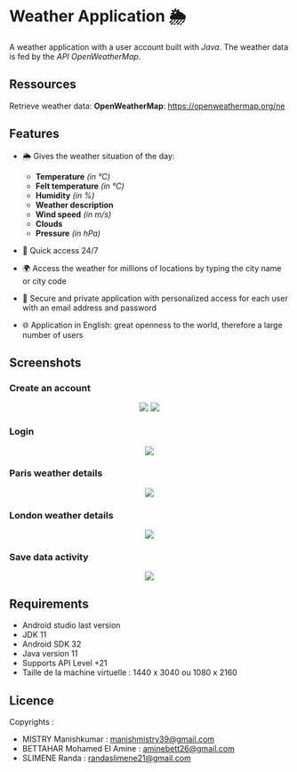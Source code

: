 

# Weather Application 🌦️

A weather application with a user account built with *Java*. The weather data is fed by the *API OpenWeatherMap*.

## Ressources 
Retrieve weather data:
**OpenWeatherMap**: https://openweathermap.org/ne 
## Features

- 🌦 Gives the weather situation of the day:
    - **Temperature** *(in °C)* 
    - **Felt temperature** *(in °C)*
    - **Humidity** *(in %)*
    - **Weather description** 
    - **Wind speed** *(in m/s)*
    - **Clouds** 
    - **Pressure** *(in hPa)*

- 📅 Quick access 24/7

- 🌍 Access the weather for millions of locations by typing the city name or city code

- 🛑 Secure and private application with personalized access for each user with an email address and password

- 🌐 Application in English: great openness to the world, therefore a large number of users

## Screenshots 
<h3>Create an account</h3>
<p align="center">
    <img  src="https://github.com/ManOfMistry13/WheatherApplication/blob/master/Screenshot%20Sign%20up%201.png">
    <img  src="https://github.com/ManOfMistry13/WheatherApplication/blob/master/Screenshot%20Sign%20up%202.png">
 </p>
 
 
<h3>Login</h3>
<p align="center">
    <img  src="https://github.com/ManOfMistry13/WheatherApplication/blob/master/Screenshot%20Login.png">
</p>

<h3>Paris weather details</h3>
<p align="center">
    <img  src="https://github.com/ManOfMistry13/WheatherApplication/blob/master/Screenshot%20Paris%20weather.png">
 </p>
 
 <h3>London weather details</h3>
<p align="center">
    <img  src="https://github.com/ManOfMistry13/WheatherApplication/blob/master/Screenshot%20London%20weather.png">
  
 </p>
 
 <h3>Save data activity </h3>
<p align="center">
    <img  src="https://github.com/ManOfMistry13/WheatherApplication/blob/master/Screenshot%20SaveCity.png">
  
 </p>



## Requirements
* Android studio last version
* JDK 11
* Android SDK 32
* Java version 11
* Supports API Level +21
* Taille de la machine virtuelle : 1440 x 3040 ou 1080 x 2160


## Licence
Copyrights : 
- MISTRY Manishkumar : manishmistry39@gmail.com
- BETTAHAR Mohamed El Amine : aminebett26@gmail.com
- SLIMENE Randa : randaslimene21@gmail.com
